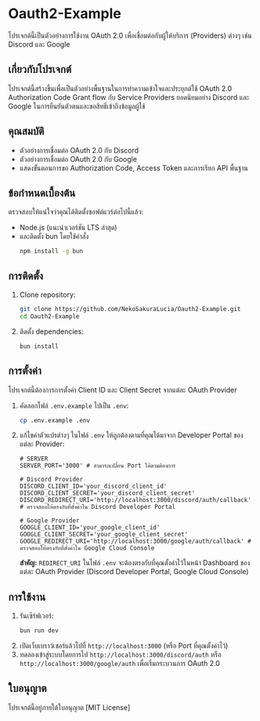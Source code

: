 # Oauth2-Example

โปรเจกต์นี้เป็นตัวอย่างการใช้งาน OAuth 2.0 เพื่อเชื่อมต่อกับผู้ให้บริการ (Providers) ต่างๆ เช่น Discord และ Google

## เกี่ยวกับโปรเจกต์

โปรเจกต์นี้สร้างขึ้นเพื่อเป็นตัวอย่างพื้นฐานในการทำความเข้าใจและประยุกต์ใช้ OAuth 2.0 Authorization Code Grant flow กับ Service Providers ยอดนิยมอย่าง Discord และ Google ในการยืนยันตัวตนและขอสิทธิ์เข้าถึงข้อมูลผู้ใช้

## คุณสมบัติ

-   ตัวอย่างการเชื่อมต่อ OAuth 2.0 กับ Discord
-   ตัวอย่างการเชื่อมต่อ OAuth 2.0 กับ Google
-   แสดงขั้นตอนการขอ Authorization Code, Access Token และการเรียก API พื้นฐาน

## ข้อกำหนดเบื้องต้น

ตรวจสอบให้แน่ใจว่าคุณได้ติดตั้งซอฟต์แวร์ต่อไปนี้แล้ว:

-   Node.js (แนะนำเวอร์ชัน LTS ล่าสุด)
-   และติดตั้ง bun โดยใช้คำสั่ง
    ```bash
    npm install -g bun
    ```

## การติดตั้ง

1.  Clone repository:
    ```bash
    git clone https://github.com/NekoSakuraLucia/Oauth2-Example.git
    cd Oauth2-Example
    ```
2.  ติดตั้ง dependencies:
    ```bash
    bun install
    ```

## การตั้งค่า

โปรเจกต์นี้ต้องการการตั้งค่า Client ID และ Client Secret จากแต่ละ OAuth Provider

1.  คัดลอกไฟล์ `.env.example` ไปเป็น `.env`:
    ```bash
    cp .env.example .env
    ```
2.  แก้ไขค่าตัวแปรต่างๆ ในไฟล์ `.env` ให้ถูกต้องตามที่คุณได้มาจาก Developer Portal ของแต่ละ Provider:

    ```env
    # SERVER
    SERVER_PORT='3000' # สามารถเปลี่ยน Port ได้ตามต้องการ

    # Discord Provider
    DISCORD_CLIENT_ID='your_discord_client_id'
    DISCORD_CLIENT_SECRET='your_discord_client_secret'
    DISCORD_REDIRECT_URI='http://localhost:3000/discord/auth/callback' # ตรวจสอบให้ตรงกับที่ตั้งค่าใน Discord Developer Portal

    # Google Provider
    GOOGLE_CLIENT_ID='your_google_client_id'
    GOOGLE_CLIENT_SECRET='your_google_client_secret'
    GOOGLE_REDIRECT_URI='http://localhost:3000/google/auth/callback' # ตรวจสอบให้ตรงกับที่ตั้งค่าใน Google Cloud Console
    ```

    **สำคัญ:** `REDIRECT_URI` ในไฟล์ `.env` จะต้องตรงกับที่คุณตั้งค่าไว้ในหน้า Dashboard ของแต่ละ OAuth Provider (Discord Developer Portal, Google Cloud Console)

## การใช้งาน

1.  รันเซิร์ฟเวอร์:
    ```bash
    bun run dev
    ```
2.  เปิดเว็บเบราว์เซอร์แล้วไปที่ `http://localhost:3000` (หรือ Port ที่คุณตั้งค่าไว้)
3.  ทดลองเข้าสู่ระบบโดยการไป `http://localhost:3000/discord/auth` หรือ `http://localhost:3000/google/auth` เพื่อเริ่มกระบวนการ OAuth 2.0

## ใบอนุญาต

โปรเจกต์นี้อยู่ภายใต้ใบอนุญาต [MIT License]
